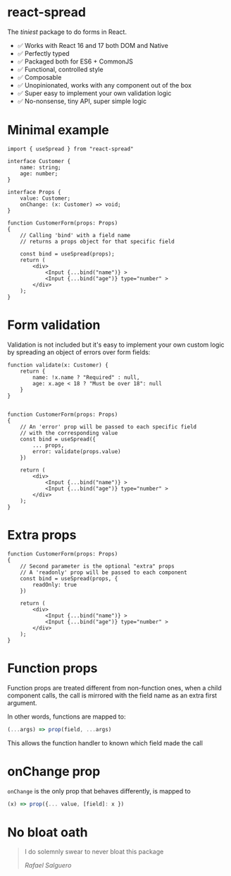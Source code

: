 # react-spread

The *tiniest* package to do forms in React.

- ✅ Works with React 16 and 17 both DOM and Native
- ✅ Perfectly typed
- ✅ Packaged both for ES6 + CommonJS 
- ✅ Functional, controlled style
- ✅ Composable
- ✅ Unopinionated, works with any component out of the box
- ✅ Super easy to implement your own validation logic
- ✅ No-nonsense, tiny API, super simple logic

# Minimal example

```tsx
import { useSpread } from "react-spread"

interface Customer {
    name: string;
    age: number;
}

interface Props {
    value: Customer;
    onChange: (x: Customer) => void;
}

function CustomerForm(props: Props)
{
    // Calling 'bind' with a field name
    // returns a props object for that specific field

    const bind = useSpread(props);
    return (
        <div>
            <Input {...bind("name")} >
            <Input {...bind("age")} type="number" >
        </div>
    );
}
```

# Form validation
Validation is not included but it's easy to implement your own custom logic
by spreading an object of errors over form fields:

```tsx
function validate(x: Customer) {
    return {
        name: !x.name ? "Required" : null,
        age: x.age < 18 ? "Must be over 18": null
    }
}


function CustomerForm(props: Props)
{
    // An 'error' prop will be passed to each specific field
    // with the corresponding value
    const bind = useSpread({
        ... props,
        error: validate(props.value)
    })

    return (
        <div>
            <Input {...bind("name")} >
            <Input {...bind("age")} type="number" >
        </div>
    );
}
```

# Extra props
```tsx
function CustomerForm(props: Props)
{
    // Second parameter is the optional "extra" props
    // A 'readonly' prop will be passed to each component
    const bind = useSpread(props, {
        readOnly: true
    })

    return (
        <div>
            <Input {...bind("name")} >
            <Input {...bind("age")} type="number" >
        </div>
    );
}
```

# Function props
Function props are treated different from non-function ones, when a child component
calls, the call is mirrored with the field name as an extra first argument.

In other words, functions are mapped to:
```js
(...args) => prop(field, ...args)
```

This allows the function handler to known which field made the call

# onChange prop

`onChange` is the only prop that behaves differently, is mapped to

```js
(x) => prop({... value, [field]: x })
```


# No bloat oath

> I do solemnly swear to never bloat this package
>
> <cite>Rafael Salguero</cite>